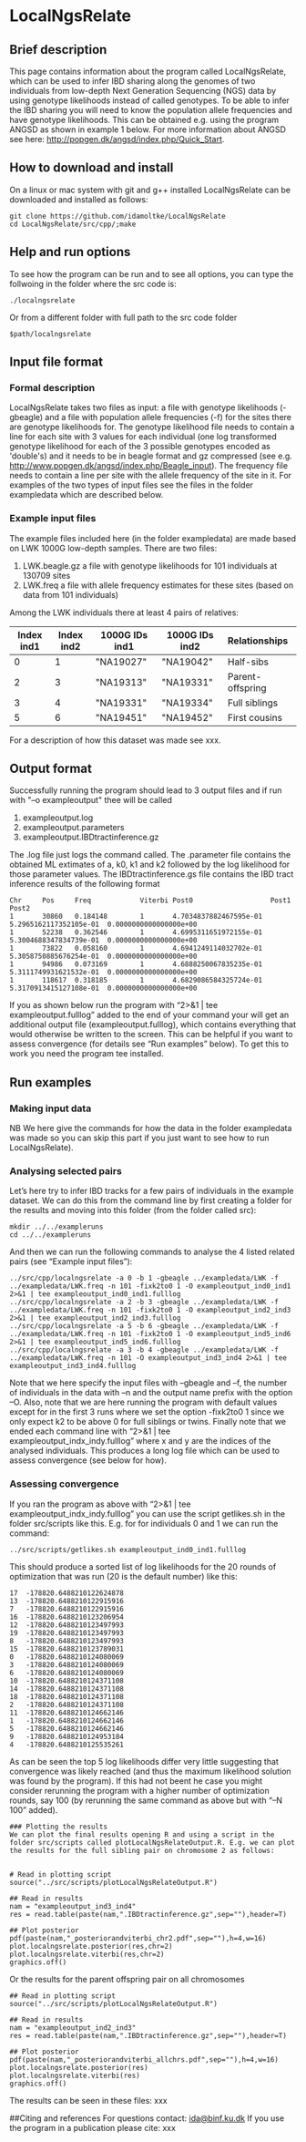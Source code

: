 # LocalNgsRelate

## Brief description
This page contains information about the program called LocalNgsRelate, which can be used to infer IBD sharing along the genomes of two individuals from low-depth Next Generation Sequencing (NGS) data by using genotype likelihoods instead of called genotypes. To be able to infer the IBD sharing you will need to know the population allele frequencies and have genotype likelihoods. This can be obtained e.g. using the program ANGSD as shown in example 1 below. For more information about ANGSD see here: http://popgen.dk/angsd/index.php/Quick_Start. 

## How to download and install
On a linux or mac system with git and g++ installed LocalNgsRelate can be downloaded and installed as follows:

```
git clone https://github.com/idamoltke/LocalNgsRelate
cd LocalNgsRelate/src/cpp/;make
```

## Help and run options
To see how the program can be run and to see all options, you can type the follwoing in the folder where the src code is:

```
./localngsrelate 
```
Or from a different folder with full path to the src code folder

```
$path/localngsrelate 
```

## Input file format
### Formal description
LocalNgsRelate takes two files as input: a file with genotype likelihoods (-gbeagle) and a file with population allele frequencies (-f) for the sites there are genotype likelihoods for. The genotype likelihood file needs to contain a line for each site with 3 values for each individual (one log transformed genotype likelihood for each of the 3 possible genotypes encoded as 'double's) and it needs to be in beagle format and gz compressed (see e.g. http://www.popgen.dk/angsd/index.php/Beagle_input). 
The frequency file needs to contain a line per site with the allele frequency of the site in it. 
For examples of the two types of input files see the files in the folder exampledata which are described below.


### Example input files
The example files included here (in the folder exampledata) are made based on LWK 1000G low-depth samples. There are two files:

1) LWK.beagle.gz  a file with genotype likelihoods for 101 individuals at 130709 sites
2) LWK.freq       a file with allele frequency estimates for these sites (based on data from 101 individuals)

Among the LWK individuals there at least 4 pairs of relatives:



| Index ind1 | Index ind2   | 1000G IDs ind1 | 1000G IDs ind2   |Relationships |
| ------------ | ------------ | ------------ | ------------------------ | :------------- | 
|   0   |       1    | "NA19027" | "NA19042"       | Half-sibs |
|   2   |  3    | "NA19313" | "NA19331"       | Parent-offspring |
|   3   |  4    | "NA19331" | "NA19334"       | Full siblings |
|   5   |  6    | "NA19451" | "NA19452"       | First cousins |

For a description of how this dataset was made see xxx.

## Output format
Successfully running the program should lead to 3 output files and if run with "–o exampleoutput" thee will be called

1) exampleoutput.log
2) exampleoutput.parameters
3) exampleoutput.IBDtractinference.gz

The .log file just logs the command called.
The .parameter file contains the obtained ML extimates of a, k0, k1 and k2 followed by the log likelihood for those parameter values.
The IBDtractinference.gs file contains the IBD tract inference results of the following format

```
Chr     Pos     Freq            Viterbi Post0                   Post1                    Post2
1       30860   0.184148        1       4.7034837882467595e-01  5.2965162117352105e-01  0.0000000000000000e+00
1       52238   0.362546        1       4.6995311651972155e-01  5.3004688347834739e-01  0.0000000000000000e+00
1       73822   0.058160        1       4.6941249114032702e-01  5.3058750885676254e-01  0.0000000000000000e+00
1       94986   0.073169        1       4.6888250067835235e-01  5.3111749931621532e-01  0.0000000000000000e+00
1       118617  0.318185        1       4.6829086584325724e-01  5.3170913415127108e-01  0.0000000000000000e+00
```

If you as shown below run the program with “2>&1 | tee exampleoutput.fulllog” added to the end of your command your will get an additional output file (exampleoutput.fulllog), which contains everything that would otherwise be written to the screen. This can be helpful if you want to assess convergence (for details see “Run examples” below). To get this to work you need the program tee installed.


## Run examples

### Making input data
NB We here give the commands for how the data in the folder exampledata was made so you can skip this part if you just want to see how to run LocalNgsRelate).

###	Analysing selected pairs
Let’s here try to infer IBD tracks for a few pairs of individuals in the example dataset. We can do this from the command line by first creating a folder for the results and moving into this folder (from the folder called src):

```
mkdir ../../exampleruns
cd ../../exampleruns
```

And then we can run the following commands to analyse the 4 listed related pairs (see “Example input files”):

```
../src/cpp/localngsrelate -a 0 -b 1 -gbeagle ../exampledata/LWK -f ../exampledata/LWK.freq -n 101 -fixk2to0 1 -O exampleoutput_ind0_ind1 2>&1 | tee exampleoutput_ind0_ind1.fulllog
../src/cpp/localngsrelate -a 2 -b 3 -gbeagle ../exampledata/LWK -f ../exampledata/LWK.freq -n 101 -fixk2to0 1 -O exampleoutput_ind2_ind3 2>&1 | tee exampleoutput_ind2_ind3.fulllog
../src/cpp/localngsrelate -a 5 -b 6 -gbeagle ../exampledata/LWK -f ../exampledata/LWK.freq -n 101 -fixk2to0 1 -O exampleoutput_ind5_ind6 2>&1 | tee exampleoutput_ind5_ind6.fulllog
../src/cpp/localngsrelate -a 3 -b 4 -gbeagle ../exampledata/LWK -f ../exampledata/LWK.freq -n 101 -O exampleoutput_ind3_ind4 2>&1 | tee exampleoutput_ind3_ind4.fulllog
```

Note that we here specify the input files with –gbeagle and –f, the number of individuals in the data with –n and the output name prefix with the option –O. Also, note that we are here running the program with default values except for in the first 3 runs where we set the option -fixk2to0 1 since we only expect k2 to be above 0 for full siblings or twins. Finally note that we ended each command line with “2>&1 | tee exampleoutput_indx_indy.fulllog” where x and y are the indices of the analysed individuals. This produces a long log file which can be used to assess convergence (see below for how).


### Assessing convergence
If you ran the program as above with “2>&1 | tee exampleoutput_indx_indy.fulllog” you can use the script getlikes.sh in the folder src/scripts like this. E.g. for for individuals 0 and 1 we can run the command:
 
```
../src/scripts/getlikes.sh exampleoutput_ind0_ind1.fulllog 
```

This should produce a sorted list of log likelihoods for the 20 rounds of optimization that was run (20 is the default number) like this:

```
17	-178820.6488210122624878
13	-178820.6488210122915916
7	-178820.6488210122915916
16	-178820.6488210123206954
12	-178820.6488210123497993
19	-178820.6488210123497993
8	-178820.6488210123497993
15	-178820.6488210123789031
0	-178820.6488210124080069
3	-178820.6488210124080069
6	-178820.6488210124080069
10	-178820.6488210124371108
14	-178820.6488210124371108
18	-178820.6488210124371108
2	-178820.6488210124371108
11	-178820.6488210124662146
1	-178820.6488210124662146
5	-178820.6488210124662146
9	-178820.6488210124953184
4	-178820.6488210125535261
```

As can be seen the top 5 log likelihoods differ very little suggesting that convergence was likely reached (and thus the maximum likelihood solution was found by the program). If this had not beent he case you might consider rerunning the program with a higher number of optimization rounds, say 100 (by rerunning the same command as above but with “–N 100” added).

```
### Plotting the results
We can plot the final results opening R and using a script in the folder src/scripts called plotLocalNgsRelateOutput.R. E.g. we can plot the results for the full sibling pair on chromosome 2 as follows:


# Read in plotting script
source("../src/scripts/plotLocalNgsRelateOutput.R")

## Read in results        
nam = "exampleoutput_ind3_ind4"                                                 
res = read.table(paste(nam,".IBDtractinference.gz",sep=""),header=T)
      
## Plot posterior 
pdf(paste(nam,"_posteriorandviterbi_chr2.pdf",sep=""),h=4,w=16)                                               
plot.localngsrelate.posterior(res,chr=2)
plot.localngsrelate.viterbi(res,chr=2)
graphics.off()               
```

Or the results for the parent offspring pair on all chromosomes 

```
## Read in plotting script
source("../src/scripts/plotLocalNgsRelateOutput.R")

## Read in results        
nam = "exampleoutput_ind2_ind3"                                                 
res = read.table(paste(nam,".IBDtractinference.gz",sep=""),header=T)
      
## Plot posterior 
pdf(paste(nam,"_posteriorandviterbi_allchrs.pdf",sep=""),h=4,w=16)                                               
plot.localngsrelate.posterior(res)
plot.localngsrelate.viterbi(res)
graphics.off()               

```
The results can be seen in these files: xxx

##Citing and references
For questions contact: ida@binf.ku.dk
If you use the program in a publication please cite: xxx

